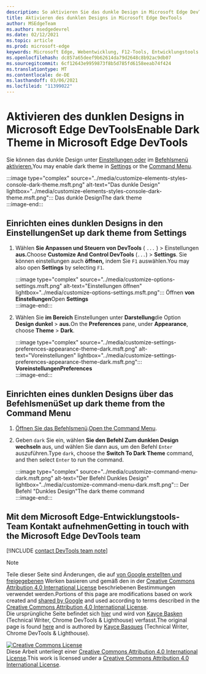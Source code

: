 ```yaml
---
description: So aktivieren Sie das dunkle Design in Microsoft Edge DevTools.
title: Aktivieren des dunklen Designs in Microsoft Edge DevTools
author: MSEdgeTeam
ms.author: msedgedevrel
ms.date: 02/12/2021
ms.topic: article
ms.prod: microsoft-edge
keywords: Microsoft Edge, Webentwicklung, F12-Tools, Entwicklungstools
ms.openlocfilehash: dc857a65deef9b62614da79d2648c8b92ac9db07
ms.sourcegitcommit: 6cf12643e9959873f8b5d785fd6158eeab74f424
ms.translationtype: MT
ms.contentlocale: de-DE
ms.lasthandoff: 03/06/2021
ms.locfileid: "11399022"
---
```

<!-- Copyright Kayce Basques 

   Licensed under the Apache License, Version 2.0 (the "License");
   you may not use this file except in compliance with the License.
   You may obtain a copy of the License at

       https://www.apache.org/licenses/LICENSE-2.0

   Unless required by applicable law or agreed to in writing, software
   distributed under the License is distributed on an "AS IS" BASIS,
   WITHOUT WARRANTIES OR CONDITIONS OF ANY KIND, either express or implied.
   See the License for the specific language governing permissions and
   limitations under the License.  -->

# <a name="enable-dark-theme-in-microsoft-edge-devtools"></a><span data-ttu-id="d8796-104">Aktivieren des dunklen Designs in Microsoft Edge DevTools</span><span class="sxs-lookup"><span data-stu-id="d8796-104">Enable Dark Theme in Microsoft Edge DevTools</span></span>  

<span data-ttu-id="d8796-105">Sie können das dunkle Design unter [Einstellungen oder](#set-up-dark-theme-from-settings) im [Befehlsmenü aktivieren.](#set-up-dark-theme-from-the-command-menu)</span><span class="sxs-lookup"><span data-stu-id="d8796-105">You may enable dark theme in [Settings](#set-up-dark-theme-from-settings) or the [Command Menu](#set-up-dark-theme-from-the-command-menu).</span></span>  

:::image type="complex" source="../media/customize-elements-styles-console-dark-theme.msft.png" alt-text="Das dunkle Design" lightbox="../media/customize-elements-styles-console-dark-theme.msft.png":::
   <span data-ttu-id="d8796-107">Das dunkle Design</span><span class="sxs-lookup"><span data-stu-id="d8796-107">The dark theme</span></span>  
:::image-end:::  

## <a name="set-up-dark-theme-from-settings"></a><span data-ttu-id="d8796-108">Einrichten eines dunklen Designs in den Einstellungen</span><span class="sxs-lookup"><span data-stu-id="d8796-108">Set up dark theme from Settings</span></span>  

1.  <span data-ttu-id="d8796-109">Wählen **Sie Anpassen und Steuern von DevTools** \( `...` \) > Einstellungen **aus.**</span><span class="sxs-lookup"><span data-stu-id="d8796-109">Choose **Customize And Control DevTools** \(`...`\) > **Settings**.</span></span>  <span data-ttu-id="d8796-110">Sie können einstellungen auch **öffnen,** indem Sie `F1` auswählen.</span><span class="sxs-lookup"><span data-stu-id="d8796-110">You may also open **Settings** by selecting `F1`.</span></span>  
    
    :::image type="complex" source="../media/customize-options-settings.msft.png" alt-text="Einstellungen öffnen" lightbox="../media/customize-options-settings.msft.png":::
       <span data-ttu-id="d8796-112">Öffnen **von Einstellungen**</span><span class="sxs-lookup"><span data-stu-id="d8796-112">Open **Settings**</span></span>  
    :::image-end:::  

1.  <span data-ttu-id="d8796-113">Wählen Sie **im Bereich** Einstellungen unter **Darstellung**die Option **Design dunkel**  >  **aus.**</span><span class="sxs-lookup"><span data-stu-id="d8796-113">On the **Preferences** pane,  under **Appearance**, choose **Theme** > **Dark**.</span></span>  
    
    :::image type="complex" source="../media/customize-settings-preferences-appearance-theme-dark.msft.png" alt-text="Voreinstellungen" lightbox="../media/customize-settings-preferences-appearance-theme-dark.msft.png":::
       **<span data-ttu-id="d8796-115">Voreinstellungen</span><span class="sxs-lookup"><span data-stu-id="d8796-115">Preferences</span></span>**  
    :::image-end:::  

## <a name="set-up-dark-theme-from-the-command-menu"></a><span data-ttu-id="d8796-116">Einrichten eines dunklen Designs über das Befehlsmenü</span><span class="sxs-lookup"><span data-stu-id="d8796-116">Set up dark theme from the Command Menu</span></span>  

1.  <span data-ttu-id="d8796-117">[Öffnen Sie das Befehlsmenü][DevtoolsCommandMenu].</span><span class="sxs-lookup"><span data-stu-id="d8796-117">[Open the Command Menu][DevtoolsCommandMenu].</span></span>  
1.  <span data-ttu-id="d8796-118">Geben `dark` Sie ein, wählen **Sie den Befehl Zum dunklen Design wechseln** aus, und wählen Sie dann aus, um den Befehl `Enter` auszuführen.</span><span class="sxs-lookup"><span data-stu-id="d8796-118">Type `dark`, choose the **Switch To Dark Theme** command, and then select `Enter` to run the command.</span></span>  
    
    :::image type="complex" source="../media/customize-command-menu-dark.msft.png" alt-text="Der Befehl Dunkles Design" lightbox="../media/customize-command-menu-dark.msft.png":::
       <span data-ttu-id="d8796-120">Der Befehl "Dunkles Design"</span><span class="sxs-lookup"><span data-stu-id="d8796-120">The dark theme command</span></span>  
    :::image-end:::  
    
## <a name="getting-in-touch-with-the-microsoft-edge-devtools-team"></a><span data-ttu-id="d8796-121">Mit dem Microsoft Edge-Entwicklungstools-Team Kontakt aufnehmen</span><span class="sxs-lookup"><span data-stu-id="d8796-121">Getting in touch with the Microsoft Edge DevTools team</span></span>  

[!INCLUDE [contact DevTools team note](../includes/contact-devtools-team-note.md)]  

<!-- links -->  

[DevtoolsCommandMenu]: ../command-menu/index.md "Befehlsmenü | Microsoft Docs"  

> [!NOTE]
> <span data-ttu-id="d8796-123">Teile dieser Seite sind Änderungen, die auf [von Google erstellten und freigegebenen][GoogleSitePolicies] Werken basieren und gemäß den in der [Creative Commons Attribution 4.0 International License][CCA4IL] beschriebenen Bestimmungen verwendet werden.</span><span class="sxs-lookup"><span data-stu-id="d8796-123">Portions of this page are modifications based on work created and [shared by Google][GoogleSitePolicies] and used according to terms described in the [Creative Commons Attribution 4.0 International License][CCA4IL].</span></span>  
> <span data-ttu-id="d8796-124">Die ursprüngliche Seite befindet sich [hier](https://developers.google.com/web/tools/chrome-devtools/customize/dark-theme) und wird von [Kayce Basken][KayceBasques] \(Technical Writer, Chrome DevTools \& Lighthouse\) verfasst.</span><span class="sxs-lookup"><span data-stu-id="d8796-124">The original page is found [here](https://developers.google.com/web/tools/chrome-devtools/customize/dark-theme) and is authored by [Kayce Basques][KayceBasques] \(Technical Writer, Chrome DevTools \& Lighthouse\).</span></span>  

[![Creative Commons License][CCby4Image]][CCA4IL]  
<span data-ttu-id="d8796-126">Diese Arbeit unterliegt einer [Creative Commons Attribution 4.0 International License][CCA4IL].</span><span class="sxs-lookup"><span data-stu-id="d8796-126">This work is licensed under a [Creative Commons Attribution 4.0 International License][CCA4IL].</span></span>  

[CCA4IL]: https://creativecommons.org/licenses/by/4.0  
[CCby4Image]: https://i.creativecommons.org/l/by/4.0/88x31.png  
[GoogleSitePolicies]: https://developers.google.com/terms/site-policies  
[KayceBasques]: https://developers.google.com/web/resources/contributors/kaycebasques  
